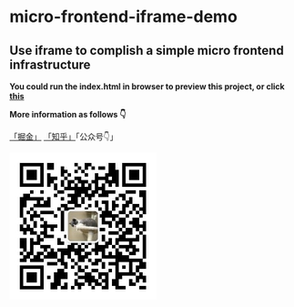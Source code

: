 # micro-frontend-iframe-demo

## Use iframe to complish a simple micro frontend infrastructure

**You could run the index.html in browser to preview this project, or click [this]()**

**More information as follows 👇**

[「掘金」](https://juejin.cn/user/3329738427607224/posts) [「知乎」](https://www.zhihu.com/people/lei-shen-35-91/posts)「公众号👇」

![wechat.jpg](./statics/wechat.jpg)